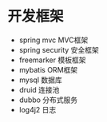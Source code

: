 # 开发框架
* spring mvc  MVC框架
* spring security  安全框架
* freemarker 模板框架
* mybatis ORM框架
* mysql 数据库
* druid 连接池
* dubbo 分布式服务
* log4j2 日志